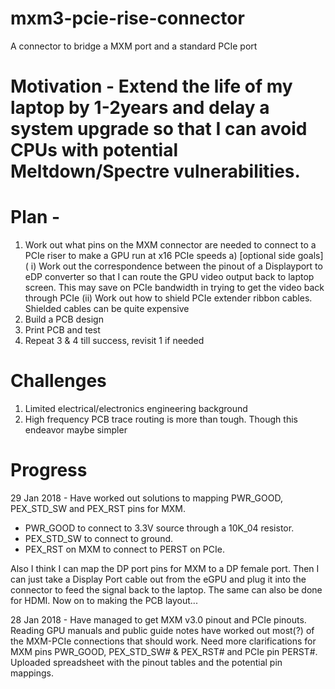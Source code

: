 # mxm3-pcie-rise-connector
A connector to bridge a MXM port and a standard PCIe port

# Motivation - Extend the life of my laptop by 1-2years and delay a system upgrade so that I can avoid CPUs with potential Meltdown/Spectre vulnerabilities.

# Plan -
1) Work out what pins on the MXM connector are needed to connect to a PCIe riser to make a GPU run at x16 PCIe speeds
  a) [optional side goals] 
      ( i) Work out the correspondence between the pinout of a Displayport to eDP converter so that I can route the GPU video 
           output back to laptop screen. This may save on PCIe bandwidth in trying to get the video back through PCIe
      (ii) Work out how to shield PCIe extender ribbon cables. Shielded cables can be quite expensive
3) Build a PCB design
4) Print PCB and test
5) Repeat 3 & 4 till success, revisit 1 if needed

# Challenges
1) Limited electrical/electronics engineering background
2) High frequency PCB trace routing is more than tough. Though this endeavor maybe simpler

# Progress
29 Jan 2018 - Have worked out solutions to mapping PWR_GOOD, PEX_STD_SW and PEX_RST pins for MXM. 
- PWR_GOOD to connect to 3.3V source through a 10K_04 resistor. 
- PEX_STD_SW to connect to ground. 
- PEX_RST on MXM to connect to PERST on PCIe.

Also I think I can map the DP port pins for MXM to a DP female port. Then I can just take a Display Port cable out from the eGPU and plug it into the connector to feed the signal back to the laptop. The same can also be done for HDMI.
Now on to making the PCB layout...

28 Jan 2018 - Have managed to get MXM v3.0 pinout and PCIe pinouts. Reading GPU manuals and public guide notes have worked out most(?) of the MXM-PCIe connections that should work. Need more clarifications for MXM pins PWR_GOOD, PEX_STD_SW# & PEX_RST# and PCIe pin PERST#. Uploaded spreadsheet with the pinout tables and the potential pin mappings.
